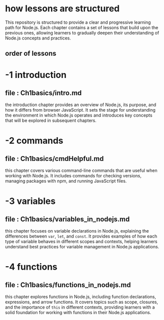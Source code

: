 # how lessons are structured
This repository is structured to provide a clear and progressive learning path for Node.js. Each chapter contains a set of lessons that build upon the previous ones, allowing learners to gradually deepen their understanding of Node.js concepts and practices.
## order of lessons
# -1 introduction
## file : Ch1basics/intro.md
the introduction chapter provides an overview of Node.js, its purpose, and how it differs from browser JavaScript. It sets the stage for understanding the environment in which Node.js operates and introduces key concepts that will be explored in subsequent chapters.
# -2 commands
## file : Ch1basics/cmdHelpful.md
this chapter covers various command-line commands that are useful when working with Node.js. It includes commands for checking versions, managing packages with npm, and running JavaScript files.
# -3 variables
## file : Ch1basics/variables_in_nodejs.md
this chapter focuses on variable declarations in Node.js, explaining the differences between `var`, `let`, and `const`. It provides examples of how each type of variable behaves in different scopes and contexts, helping learners understand best practices for variable management in Node.js applications.
# -4 functions
## file : Ch1basics/functions_in_nodejs.md
this chapter explores functions in Node.js, including function declarations, expressions, and arrow functions. It covers topics such as scope, closures, and the importance of `this` in different contexts, providing learners with a solid foundation for working with functions in their Node.js applications.